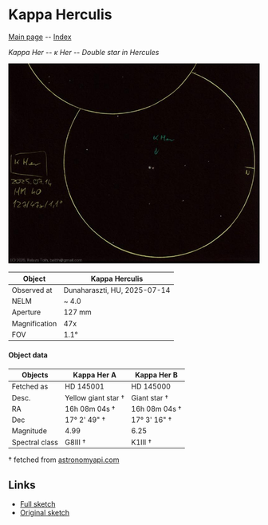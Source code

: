 # Kappa Herculis

[Main page](../index.md) -- [Index](../pages/obj_index.md)

_Kappa Her_ -- _κ Her_ -- _Double star in Hercules_  

![Kappa Herculis](../img/kappa-her-20250715.jpg)

Object | Kappa Herculis
-|-
Observed at | Dunaharaszti, HU, 2025-07-14
NELM | ~ 4.0
Aperture | 127 mm
Magnification | 47x
FOV | 1.1°


#### Object data

Objects | Kappa Her A | Kappa Her B
-|-|-
Fetched as | HD 145001 | HD 145000
Desc. | Yellow giant star † | Giant star †
RA | 16h 08m 04s † | 16h 08m 04s †
Dec | 17° 2' 49" † | 17° 3' 16" †
Magnitude | 4.99 | 6.25
Spectral class | G8III † | K1III †

† fetched from [astronomyapi.com](http://astronomyapi.com)

## Links

- [Full sketch](../img/zeta-uma-80-uma-kappa-her-20250715.jpg)
- [Original sketch](../scan/20250715_1.jpg)
